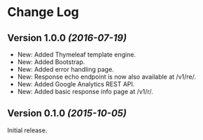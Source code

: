Change Log
==========

Version 1.0.0 *(2016-07-19)*
----------------------------

 * New: Added Thymeleaf template engine.
 * New: Added Bootstrap.
 * New: Added error handling page.
 * New: Response echo endpoint is now also available at /v1/re/.
 * New: Added Google Analytics REST API.
 * New: Added basic response info page at /v1/r/.
 

Version 0.1.0 *(2015-10-05)*
----------------------------

Initial release.
